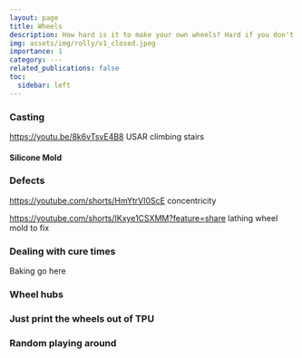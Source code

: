 ```yaml
---
layout: page
title: Wheels
description: How hard is it to make your own wheels? Hard if you don't know what you're doing.
img: assets/img/rolly/v1_closed.jpeg
importance: 1
category: ---
related_publications: false
toc:
  sidebar: left
---
```


### **Casting**

https://youtu.be/8k6vTsvE4B8 USAR climbing stairs

#### **Silicone Mold**

### **Defects**

https://youtube.com/shorts/HmYtrVI0ScE concentricity

https://youtube.com/shorts/IKxye1CSXMM?feature=share lathing wheel mold to fix

### **Dealing with cure times**

Baking go here

### **Wheel hubs**

### **Just print the wheels out of TPU**

### **Random playing around**
